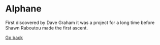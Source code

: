 # Alphane

First discovered by Dave Graham it was a project for a long time before Shawn Raboutou made the first ascent.

[Go back](boulders.md)
